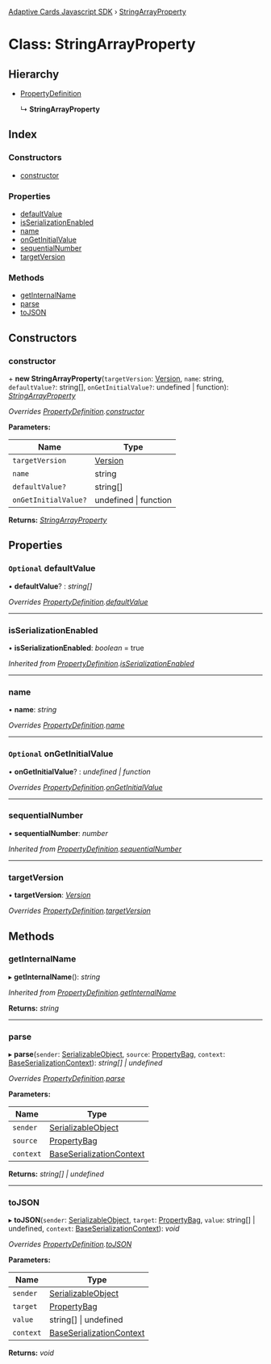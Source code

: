[Adaptive Cards Javascript SDK](../README.md) › [StringArrayProperty](stringarrayproperty.md)

# Class: StringArrayProperty

## Hierarchy

- [PropertyDefinition](propertydefinition.md)

  ↳ **StringArrayProperty**

## Index

### Constructors

- [constructor](stringarrayproperty.md#constructor)

### Properties

- [defaultValue](stringarrayproperty.md#optional-defaultvalue)
- [isSerializationEnabled](stringarrayproperty.md#isserializationenabled)
- [name](stringarrayproperty.md#name)
- [onGetInitialValue](stringarrayproperty.md#optional-ongetinitialvalue)
- [sequentialNumber](stringarrayproperty.md#sequentialnumber)
- [targetVersion](stringarrayproperty.md#targetversion)

### Methods

- [getInternalName](stringarrayproperty.md#getinternalname)
- [parse](stringarrayproperty.md#parse)
- [toJSON](stringarrayproperty.md#tojson)

## Constructors

### constructor

\+ **new StringArrayProperty**(`targetVersion`: [Version](version.md), `name`: string, `defaultValue?`: string[], `onGetInitialValue?`: undefined | function): _[StringArrayProperty](stringarrayproperty.md)_

_Overrides [PropertyDefinition](propertydefinition.md).[constructor](propertydefinition.md#constructor)_

**Parameters:**

| Name                 | Type                      |
| -------------------- | ------------------------- |
| `targetVersion`      | [Version](version.md)     |
| `name`               | string                    |
| `defaultValue?`      | string[]                  |
| `onGetInitialValue?` | undefined &#124; function |

**Returns:** _[StringArrayProperty](stringarrayproperty.md)_

## Properties

### `Optional` defaultValue

• **defaultValue**? : _string[]_

_Overrides [PropertyDefinition](propertydefinition.md).[defaultValue](propertydefinition.md#optional-defaultvalue)_

---

### isSerializationEnabled

• **isSerializationEnabled**: _boolean_ = true

_Inherited from [PropertyDefinition](propertydefinition.md).[isSerializationEnabled](propertydefinition.md#isserializationenabled)_

---

### name

• **name**: _string_

_Overrides [PropertyDefinition](propertydefinition.md).[name](propertydefinition.md#name)_

---

### `Optional` onGetInitialValue

• **onGetInitialValue**? : _undefined | function_

_Overrides [PropertyDefinition](propertydefinition.md).[onGetInitialValue](propertydefinition.md#optional-ongetinitialvalue)_

---

### sequentialNumber

• **sequentialNumber**: _number_

_Inherited from [PropertyDefinition](propertydefinition.md).[sequentialNumber](propertydefinition.md#sequentialnumber)_

---

### targetVersion

• **targetVersion**: _[Version](version.md)_

_Overrides [PropertyDefinition](propertydefinition.md).[targetVersion](propertydefinition.md#targetversion)_

## Methods

### getInternalName

▸ **getInternalName**(): _string_

_Inherited from [PropertyDefinition](propertydefinition.md).[getInternalName](propertydefinition.md#getinternalname)_

**Returns:** _string_

---

### parse

▸ **parse**(`sender`: [SerializableObject](serializableobject.md), `source`: [PropertyBag](../README.md#propertybag), `context`: [BaseSerializationContext](baseserializationcontext.md)): _string[] | undefined_

_Overrides [PropertyDefinition](propertydefinition.md).[parse](propertydefinition.md#parse)_

**Parameters:**

| Name      | Type                                                    |
| --------- | ------------------------------------------------------- |
| `sender`  | [SerializableObject](serializableobject.md)             |
| `source`  | [PropertyBag](../README.md#propertybag)                 |
| `context` | [BaseSerializationContext](baseserializationcontext.md) |

**Returns:** _string[] | undefined_

---

### toJSON

▸ **toJSON**(`sender`: [SerializableObject](serializableobject.md), `target`: [PropertyBag](../README.md#propertybag), `value`: string[] | undefined, `context`: [BaseSerializationContext](baseserializationcontext.md)): _void_

_Overrides [PropertyDefinition](propertydefinition.md).[toJSON](propertydefinition.md#tojson)_

**Parameters:**

| Name      | Type                                                    |
| --------- | ------------------------------------------------------- |
| `sender`  | [SerializableObject](serializableobject.md)             |
| `target`  | [PropertyBag](../README.md#propertybag)                 |
| `value`   | string[] &#124; undefined                               |
| `context` | [BaseSerializationContext](baseserializationcontext.md) |

**Returns:** _void_
